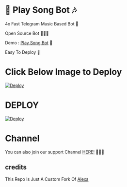 # 🎸 Play Song Bot 🎶
4x Fast Telegram Music Based Bot 🤖

Open Source Bot 👨🏻‍💻

Demo : [Play Song Bot](https://telegram.me/YBPlaySongBot) 🕺

Easy To Deploy 🤗

# Click Below Image to Deploy
[![Deploy](https://telegra.ph/file/34e8b5cd572fddadf6115.jpg)](https://heroku.com/deploy?template=https://github.com/itsyogieu/ybsongplaybot.git)
# DEPLOY
[![Deploy](https://www.herokucdn.com/deploy/button.svg)](https://heroku.com/deploy?template=https://github.com/itsyogieu/ybsongplaybot.git)

# Channel
You can also join our support Channel [HERE!](https://telegram.me/YogeshBots ) 👨🏻‍💻

## credits
This Repo Is Just A Custom Fork Of [Alexa](https://github.com/Mr-SHRLCK/Alexa)


